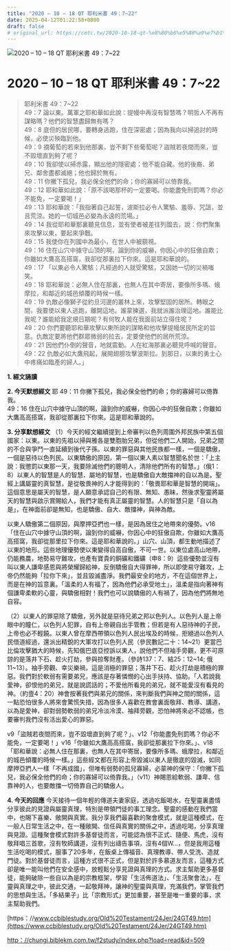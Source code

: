 ```yaml
---
title: "2020 – 10 – 18 QT 耶利米書 49：7~22"
date: 2025-04-12T01:22:58+0800
draft: false
# original_url: https://cmtc.tw/2020-10-18-qt-%e8%80%b6%e5%88%a9%e7%b1%b3%e6%9b%b8-49%ef%bc%9a722
---
```


![2020 – 10 – 18 QT 耶利米書 49：7\~22](/images/qt.jpg   "2020 – 10 – 18 QT 耶利米書 49：7\~22")

# 2020 – 10 – 18 QT 耶利米書 49：7\~22

> 耶利米書 49：7\~22  
> 49：7 論以東。萬軍之耶和華如此說：提幔中再沒有智慧嗎？明哲人不再有謀略嗎？他們的智慧盡歸無有嗎？  
> 49：8 底但的居民哪，要轉身逃跑，住在深密處；因為我向以掃追討的時候，必使災殃臨到他。  
> 49：9 摘葡萄的若來到他那裏，豈不剩下些葡萄呢？盜賊若夜間而來，豈不毀壞直到夠了呢？  
> 49：10 我卻使以掃赤露，顯出他的隱密處；他不能自藏。他的後裔、弟兄、鄰舍盡都滅絕；他也歸於無有。  
> 49：11 你撇下孤兒，我必保全他們的命；你的寡婦可以倚靠我。  
> 49：12 耶和華如此說：「原不該喝那杯的一定要喝。你能盡免刑罰嗎？你必不能免，一定要喝！」  
> 49：13 耶和華說：「我指著自己起誓，波斯拉必令人驚駭、羞辱、咒詛，並且荒涼。她的一切城邑必變為永遠的荒場。」  
> 49：14 我從耶和華那裏聽見信息，並有使者被差往列國去，說：你們聚集來攻擊以東，要起來爭戰。  
> 49：15 我使你在列國中為最小，在世人中被藐視。  
> 49：16 住在山穴中據守山頂的啊，論到你的威嚇，你因心中的狂傲自欺；你雖如大鷹高高搭窩，我卻從那裏拉下你來。這是耶和華說的。  
> 49：17 「以東必令人驚駭；凡經過的人就受驚駭，又因她一切的災禍嗤笑。  
> 49：18 耶和華說：必無人住在那裏，也無人在其中寄居，要像所多瑪、蛾摩拉，和鄰近的城邑傾覆的時候一樣。  
> 49：19 仇敵必像獅子從約旦河邊的叢林上來，攻擊堅固的居所。轉眼之間，我要使以東人逃跑，離開這地。誰蒙揀選，我就派誰治理這地。誰能比我呢？誰能給我定規日期呢？有何牧人能在我面前站立得住呢？  
> 49：20 你們要聽耶和華攻擊以東所說的謀略和他攻擊提幔居民所定的旨意。仇敵定要將他們群眾微弱的拉去，定要使他們的居所荒涼。  
> 49：21 因他們仆倒的聲音，地就震動。人在紅海那裏必聽見呼喊的聲音。  
> 49：22 仇敵必如大鷹飛起，展開翅膀攻擊波斯拉。到那日，以東的勇士心中疼痛如臨產的婦人。」

**1. 經文誦讀**

**2.  今天默想經文**
耶 49：11 你撇下孤兒，我必保全他們的命；你的寡婦可以倚靠我。  
49：16 住在山穴中據守山頂的啊，論到你的威嚇，你因心中的狂傲自欺；你雖如大鷹高高搭窩，我卻從那裏拉下你來。這是耶和華說的。

**3. 分享默想經文**
（1）今天的經文繼續提到上帝審判以色列周圍外邦民族中第五個國家：以東。以東的先祖以掃與雅各是雙胞胎兄弟，但從他們二人開始，兄弟之間的不合與爭鬥一直延續到後代子孫。以東的罪惡與其他民族都一樣，一個是驕傲，一個是惡待以色列民。以東驕傲的原因，第一個以東人素以智慧聞名於世：「上主說：我懲罰以東那一天，我要除滅他們的聰明人，清除他們所有的智慧。」（俄1：8）以東人的智慧是人的智慧、屬地的智慧，也是驕傲自大敵擋神的自以為是。聖經上講屬靈的真智慧，是從敬畏神的人才能得到的：「敬畏耶和華是智慧的開端」。這個意思是屬天的智慧，是人願意承認自己的有限、無知、愚昧，然後求聖靈將屬天的智慧與啟示賞賜給人，我們才能有真正屬靈的智慧。人的智慧只是「自以為是」，在神面前卻是無知，也是驕傲、自大、敵擋神，與神為敵。

以東人驕傲第二個原因，與摩押亞捫也一樣，是因為居住之地帶來的優勢。v16「住在山穴中據守山頂的啊，論到你的威嚇，你因心中的狂傲自欺，你雖如大鷹高高搭窩，我卻從那里拉下你來。這是耶和華說的。」山穴、山頂，都生動地描述了以東的地形。這些地理優勢使以東變得自高自傲，不可一世。以東位處高山地帶，仍能務農，地勢易守難攻，也產有寶貴的銅礦和鐵礦（申8：9）這些優勢並沒有叫以東人謙卑感恩與將榮耀歸給神，反倒驕傲自大得罪神，所以即使易守難攻，上帝仍然能夠「拉你下來」，並且毀滅盡淨。我們最安全的地方，不在這個世界上，而是在神的旨意裏。「溫柔的人有福了，因為他們必承受地土」，溫柔是指向著神有個謙卑柔軟的心靈，與驕傲相對！我們也可以說驕傲的人有禍了，因為他們將無地自容。

（2）以東人的罪惡除了驕傲，另外就是惡待兄弟之邦以色列人。以色列人是上帝眼中的瞳仁，以色列人犯罪，自有上帝親自出手管教；但若是有人惡待神的子民，上帝也必不輕饒。以東人曾在摩西帶領以色列人民出埃及的時候，拒絕過以色列人民借道經過，還派出精銳的大軍攻打以色列人民（參民數記二十：14\~21）更當巴比倫攻擊猶大的時候，先知俄巴底亞控訴以東人，說他們不但袖手旁觀，更不可原諒的是落井下石、趁火打劫，參與掠奪財產。（參詩137：7、結25：12\~14; 俄11\~13）。袖手旁觀、幸災樂禍，這是消極的罪惡；落井下石、趁火打劫是積極的罪惡。我們對於軟弱有需要弟兄，應該是存著憐憫的心出手扶持、協助。「人若說我愛神，卻恨他的弟兄，就是說謊話的；不愛他所看見的弟兄，就不能愛沒有看見的神。（約壹4：20）神會按著我們與弟兄的關係，來判斷我們與神之間的關係，這一點恐怕很多人將來會驚慌失措，因為很多人喜歡在教會裏面敬拜、教導、講道，以為是愛神，卻對弱勢軟弱的弟兄冷淡冷漠、袖拜旁觀，恐怕神將來必不認帳，也要審判我們沒有活出愛心的罪惡。

v9「盜賊若夜間而來，豈不毀壞直到夠了呢？」、v12「你能盡免刑罰嗎？你必不能免，一定要喝！」v16「你雖如大鷹高高搭窩，我卻從那裏拉下你來。」、v18「耶和華說：必無人住在那裏，也無人在其中寄居，要像所多瑪、蛾摩拉，和鄰近的城邑傾覆的時候一樣。」這些經文都在形容上帝毀滅以東人是徹底的毀滅，如同摩押亞捫人一樣「不再成國」，但唯有弱勢的孤兒寡婦，必蒙神的保守：「你撇下孤兒，我必保全他們的命；你的寡婦可以倚靠我。」（v11）神賜恩給軟弱、謙卑、信靠神的人，也要敵擋一切倚靠自己的驕傲人。

**4. 今天的回應**
今天接待一個年輕的傳道夫妻家庭，透過吃飯喝水，在聖靈裏盡情分享彼此的見證與屬靈真理，特別是帶領門徒的事工理念。聖靈的感動在我們當中，也賜下喜樂、敞開與真實。我分享我們最喜歡的聚會模式，就是這種模式，在一般人日常生活之中，在一種敞開、信任與真實的關係之中，透過吃喝，分享真理與見證。這種聚會模式對許多基督徒而言，可能認為很不正式、隨便、馬虎，沒有敬拜唱三首歌，沒有牧師講道，沒有列出禱告事項，沒有4個W…，但是我用這種生活吃喝的模式，服事了20多年，在飯桌上傳福音、真理教導、帶人受洗、造就門徒。對於基督徒而言，這種方式很不正式，但是對於許多慕道友而言，這種方式卻是唯一能叫他們在安全感中，放輕鬆分享見證與真理的方式。求主幫助更多基督徒，能夠破除一些自以為是的宗教框架，學習「生活佈道法」、「生活聚會法」，在靈與真理之中，彼此交通，一起敬拜神，讓神的聖靈與真理，充滿我們，掌管我們的思想與生活。「多結果子」比「宗教形式」更加重要，甚至是唯一重要的事，求主幫助我們。

[https：//www.ccbiblestudy.org/Old%20Testament/24Jer/24GT49.htm](https://www.ccbiblestudy.org/Old%20Testament/24Jer/24GT49.htm)

[http：//chungi.biblekm.com.tw/f2study/index.php?load=read&id=509](http://chungi.biblekm.com.tw/f2study/index.php?load=read&id=509)

